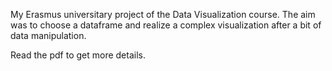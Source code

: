 My Erasmus universitary project of the Data Visualization course. 
The aim was to choose a dataframe and realize a complex visualization after a bit of data manipulation.

Read the pdf to get more details.
